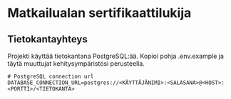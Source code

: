 # Matkailualan sertifikaattilukija

## Tietokantayhteys

Projekti käyttää tietokantana PostgreSQL:ää.
Kopioi pohja .env.example ja täytä muuttujat kehitysympäristösi perusteella.

```
# PostgreSQL connection url
DATABASE_CONNECTION_URL=postgres://<KÄYTTÄJÄNIMI>:<SALASANA>@<HOST>:<PORTTI>/<TIETOKANTA>
```
